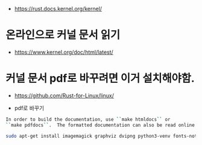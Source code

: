 - https://rust.docs.kernel.org/kernel/

# 온라인으로 커널 문서 읽기
- https://www.kernel.org/doc/html/latest/

#  커널 문서 pdf로 바꾸려면 이거 설치해야함.
- https://github.com/Rust-for-Linux/linux/

- pdf로 바꾸기
```bash
In order to build the documentation, use ``make htmldocs`` or
``make pdfdocs``.  The formatted documentation can also be read online at:
```


```bash
sudo apt-get install imagemagick graphviz dvipng python3-venv fonts-noto-cjk latexmk librsvg2-bin texlive-lang-chinese texlive-xetex
```
